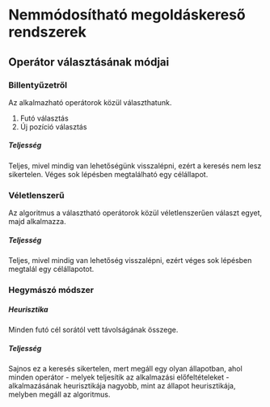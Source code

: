 # Nemmódosítható megoldáskereső rendszerek

## Operátor választásának módjai

### Billentyűzetről

Az alkalmazható operátorok közül választhatunk.
1. Futó választás
2. Új pozíció választás

##### Teljesség

Teljes, mivel mindig van lehetőségünk visszalépni, ezért a keresés nem lesz sikertelen. Véges sok lépésben megtalálható egy célállapot.

### Véletlenszerű

Az algoritmus a választható operátorok közül véletlenszerűen választ egyet, majd alkalmazza.

##### Teljesség

Teljes, mivel mindig van lehetőség visszalépni, ezért véges sok lépésben megtalál egy célállapotot.

### Hegymászó módszer

##### Heurisztika

Minden futó cél sorától vett távolságának összege.

##### Teljesség

Sajnos ez a keresés sikertelen, mert megáll egy olyan állapotban, ahol minden operátor - melyek teljesítik az alkalmazási előfeltételeket - alkalmazásának heurisztikája nagyobb, mint az állapot heurisztikája, melyben megáll az algoritmus.